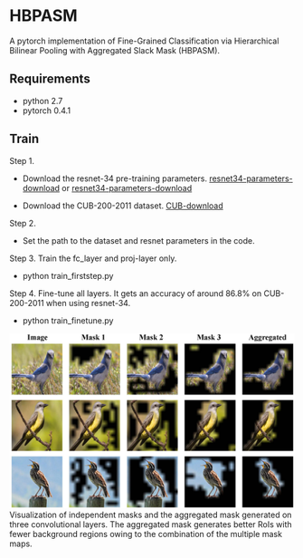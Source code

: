 # HBPASM
 A  pytorch implementation of Fine-Grained Classification via  Hierarchical Bilinear Pooling with Aggregated Slack Mask (HBPASM).


## Requirements
- python 2.7
- pytorch 0.4.1

## Train

Step 1. 
- Download the resnet-34 pre-training parameters.
[resnet34-parameters-download](https://pan.baidu.com/s/14KHkdAutkHLCdtsHu5VC7g)
or 
[resnet34-parameters-download](https://download.pytorch.org/models/resnet34-333f7ec4.pth)


- Download the CUB-200-2011 dataset.
[CUB-download](http://www.vision.caltech.edu/visipedia-data/CUB-200-2011/CUB_200_2011.tgz)

Step 2. 
- Set the path to the dataset and resnet parameters in the code.

Step 3. Train the fc_layer and proj-layer only.
- python train_firststep.py

Step 4. Fine-tune all layers. It gets an accuracy of around 86.8% on CUB-200-2011 when using resnet-34.
- python train_finetune.py



![image](https://github.com/Ylexx/HBPASM/blob/master/bird_mask.jpg)
Visualization of independent masks and the aggregated mask generated on three convolutional layers. The aggregated mask generates better RoIs with fewer background regions owing to the combination of the multiple mask maps.
